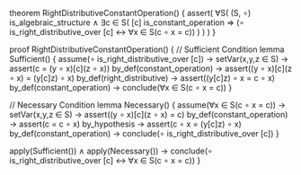 theorem RightDistributiveConstantOperation() {
  assert(
    ∀S(
      (S, ∘) is_algebraic_structure ∧
      ∃c ∈ S(
        [c] is_constant_operation ⇒
        (∘ is_right_distributive_over [c] ↔ ∀x ∈ S(c ∘ x = c))
      )
    )
  )
}

proof RightDistributiveConstantOperation() {
  // Sufficient Condition
  lemma Sufficient() {
    assume(∘ is_right_distributive_over [c]) →
    setVar(x,y,z ∈ S) →
    assert(c = (y ∘ x)[c](z ∘ x)) by_def(constant_operation) →
    assert((y ∘ x)[c](z ∘ x) = (y[c]z) ∘ x) by_def(right_distributive) →
    assert((y[c]z) ∘ x = c ∘ x) by_def(constant_operation) →
    conclude(∀x ∈ S(c ∘ x = c))
  }

  // Necessary Condition
  lemma Necessary() {
    assume(∀x ∈ S(c ∘ x = c)) →
    setVar(x,y,z ∈ S) →
    assert((y ∘ x)[c](z ∘ x) = c) by_def(constant_operation) →
    assert(c = c ∘ x) by_hypothesis →
    assert(c ∘ x = (y[c]z) ∘ x) by_def(constant_operation) →
    conclude(∘ is_right_distributive_over [c])
  }

  apply(Sufficient()) ∧ apply(Necessary()) →
  conclude(∘ is_right_distributive_over [c] ↔ ∀x ∈ S(c ∘ x = c))
}
